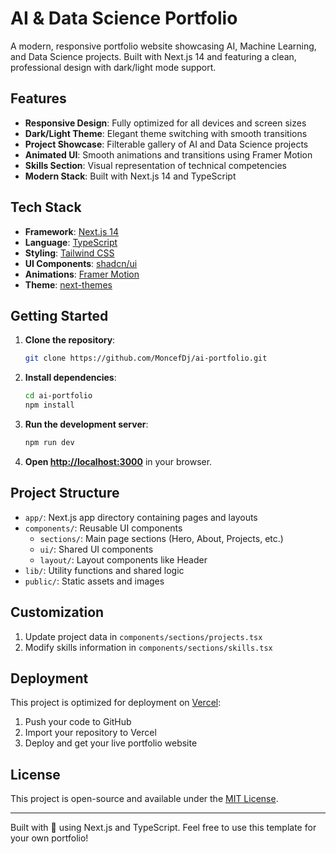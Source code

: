 # AI & Data Science Portfolio

A modern, responsive portfolio website showcasing AI, Machine Learning, and Data Science projects. Built with Next.js 14 and featuring a clean, professional design with dark/light mode support.

## Features

- **Responsive Design**: Fully optimized for all devices and screen sizes
- **Dark/Light Theme**: Elegant theme switching with smooth transitions
- **Project Showcase**: Filterable gallery of AI and Data Science projects
- **Animated UI**: Smooth animations and transitions using Framer Motion
- **Skills Section**: Visual representation of technical competencies
- **Modern Stack**: Built with Next.js 14 and TypeScript

## Tech Stack

- **Framework**: [Next.js 14](https://nextjs.org/)
- **Language**: [TypeScript](https://www.typescriptlang.org/)
- **Styling**: [Tailwind CSS](https://tailwindcss.com/)
- **UI Components**: [shadcn/ui](https://ui.shadcn.com/)
- **Animations**: [Framer Motion](https://www.framer.com/motion/)
- **Theme**: [next-themes](https://github.com/pacocoursey/next-themes)

## Getting Started

1. **Clone the repository**:
   ```bash
   git clone https://github.com/MoncefDj/ai-portfolio.git
   ```

2. **Install dependencies**:
   ```bash
   cd ai-portfolio
   npm install
   ```

3. **Run the development server**:
   ```bash
   npm run dev
   ```

4. **Open [http://localhost:3000](http://localhost:3000)** in your browser.

## Project Structure

- `app/`: Next.js app directory containing pages and layouts
- `components/`: Reusable UI components
  - `sections/`: Main page sections (Hero, About, Projects, etc.)
  - `ui/`: Shared UI components
  - `layout/`: Layout components like Header
- `lib/`: Utility functions and shared logic
- `public/`: Static assets and images

## Customization

1. Update project data in `components/sections/projects.tsx`
2. Modify skills information in `components/sections/skills.tsx`

## Deployment

This project is optimized for deployment on [Vercel](https://vercel.com/):

1. Push your code to GitHub
2. Import your repository to Vercel
3. Deploy and get your live portfolio website

## License

This project is open-source and available under the [MIT License](LICENSE).

---

Built with 💙 using Next.js and TypeScript. Feel free to use this template for your own portfolio!